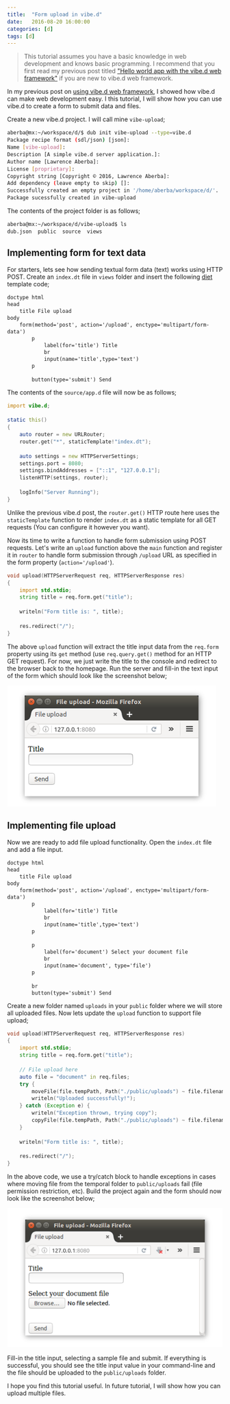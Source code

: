 ```yaml
---
title:  "Form upload in vibe.d"
date:   2016-08-20 16:00:00
categories: [d]
tags: [d]
---
```


> This tutorial assumes you have a basic knowledge in web development and knows basic programming. I recommend that you first read my previous post titled ["Hello world app with the vibe.d web framework"](https://laberba.github.io/2016/hello-world-app-with-the-vibe.d-web-framework/) if you are new to vibe.d web framework.  

In my previous post on [using vibe.d web framework](https://laberba.github.io/2016/hello-world-app-with-the-vibe.d-web-framework/), I showed how vibe.d can make web development easy. I this tutorial, I will show how you can use vibe.d to create a form to submit data and files.

Create a new vibe.d project. I will call mine `vibe-upload`;

```sh
aberba@mx:~/workspace/d/$ dub init vibe-upload --type=vibe.d
Package recipe format (sdl/json) [json]: 
Name [vibe-upload]: 
Description [A simple vibe.d server application.]: 
Author name [Lawrence Aberba]: 
License [proprietary]: 
Copyright string [Copyright © 2016, Lawrence Aberba]: 
Add dependency (leave empty to skip) []: 
Successfully created an empty project in '/home/aberba/workspace/d/'.
Package sucessfully created in vibe-upload
```

The contents of the project folder is as follows;

```sh
aberba@mx:~/workspace/d/vibe-upload$ ls 
dub.json  public  source  views
```

## Implementing form for text data
For starters, lets see how sending textual form data (text) works using HTTP POST. Create an `index.dt` file in `views` folder and insert the following [diet](http://vibed.org/templates/diet) template code;

```jade
doctype html
head
    title File upload
body
    form(method='post', action='/upload', enctype='multipart/form-data')
        p
            label(for='title') Title
            br
            input(name='title',type='text')
        p
        
        button(type='submit') Send
```

The contents of the `source/app.d` file will now be as follows;

```d
import vibe.d;

static this()
{
    auto router = new URLRouter;
    router.get("*", staticTemplate!"index.dt");

    auto settings = new HTTPServerSettings;
    settings.port = 8080;
    settings.bindAddresses = ["::1", "127.0.0.1"];
    listenHTTP(settings, router);

    logInfo("Server Running");
}
```

Unlike the previous vibe.d post, the `router.get()` HTTP route here uses the `staticTemplate` function to render `index.dt` as a static template for all GET requests (You can configure it however you want). 

Now its time to write a function to handle form submission using POST requests. Let's write an `upload` function above the `main` function and register it in `router` to handle form submission through `/upload` URL as specified in the form property (`action='/upload'`).

```d
void upload(HTTPServerRequest req, HTTPServerResponse res)
{
    import std.stdio;
    string title = req.form.get("title");

    writeln("Form title is: ", title);

    res.redirect("/");
}
```

The above `upload` function will extract the title input data from the `req.form` property using its `get` method (use `req.query.get()` method for an HTTP GET request). For now, we just write the title to the console and redirect to the browser back to the homepage. Run the server and fill-in the text input of the form which should look like the screenshot below;

![Title submission form](/images/form-upload1.png)

## Implementing file upload
Now we are ready to add file upload functionality. Open the `index.dt` file and add a file input.

```jade
doctype html
head
    title File upload
body
    form(method='post', action='/upload', enctype='multipart/form-data')
        p
            label(for='title') Title
            br
            input(name='title',type='text')
        p

        p
            label(for='document') Select your document file
            br
            input(name='document', type='file')
        p

        br
        button(type='submit') Send
```

Create a new folder named `uploads` in your `public` folder where we will store all uploaded files. Now lets update the `upload` function to support file upload;

```d
void upload(HTTPServerRequest req, HTTPServerResponse res)
{
    import std.stdio;
    string title = req.form.get("title");

    // File upload here
    auto file = "document" in req.files;
    try {
        moveFile(file.tempPath, Path("./public/uploads") ~ file.filename);
        writeln("Uploaded successfully!");
    } catch (Exception e) {
        writeln("Exception thrown, trying copy");
        copyFile(file.tempPath, Path("./public/uploads") ~ file.filename);
    }

    writeln("Form title is: ", title);

    res.redirect("/");
}
```

In the above code, we use a try/catch block to handle exceptions in cases where moving file from the temporal folder to `public/uploads` fail (file permission restriction, etc). Build the project again and the form should now look like the screenshot below;

![Single file upload form](/images/form-upload2.png)


Fill-in the title input, selecting a sample file and submit. If everything is successful, you should see the title input value in your command-line and the file should be uploaded to the `public/uploads` folder.

I hope you find this tutorial useful. In future tutorial, I will show how you can upload multiple files.

